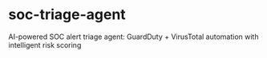 # soc-triage-agent
AI-powered SOC alert triage agent: GuardDuty + VirusTotal automation with intelligent risk scoring
